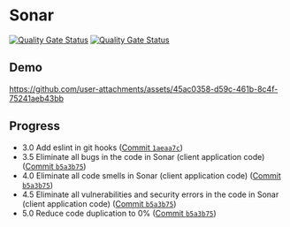 # Sonar

[![Quality Gate Status](https://sonarcloud.io/api/project_badges/measure?project=vkazakevich_sonar-server&metric=alert_status)](https://sonarcloud.io/summary/new_code?id=vkazakevich_sonar-server)
[![Quality Gate Status](https://sonarcloud.io/api/project_badges/measure?project=vkazakevich_sonar-client&metric=alert_status)](https://sonarcloud.io/summary/new_code?id=vkazakevich_sonar-client)

## Demo

https://github.com/user-attachments/assets/45ac0358-d59c-461b-8c4f-75241aeb43bb

## Progress

- 3.0 Add eslint in git hooks ([Commit `1aeaa7c`](https://github.com/vkazakevich/projektowanie-obiektowe/commit/1aeaa7cc84c656fbe6f81152fca8238ca241ec79))
- 3.5 Eliminate all bugs in the code in Sonar (client application code) ([Commit `b5a3b75`](https://github.com/vkazakevich/projektowanie-obiektowe/commit/b5a3b7539f3aaeab95797f046a080db4cd6ff3ca))
- 4.0 Eliminate all code smells in Sonar (client application code) ([Commit `b5a3b75`](https://github.com/vkazakevich/projektowanie-obiektowe/commit/b5a3b7539f3aaeab95797f046a080db4cd6ff3ca))
- 4.5 Eliminate all vulnerabilities and security errors in the code in Sonar (client application code) ([Commit `b5a3b75`](https://github.com/vkazakevich/projektowanie-obiektowe/commit/b5a3b7539f3aaeab95797f046a080db4cd6ff3ca))
- 5.0 Reduce code duplication to 0% ([Commit `b5a3b75`](https://github.com/vkazakevich/projektowanie-obiektowe/commit/b5a3b7539f3aaeab95797f046a080db4cd6ff3ca))